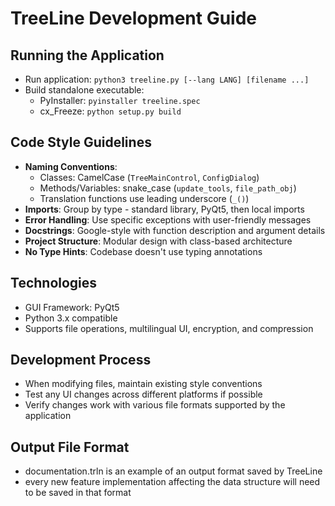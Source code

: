 # TreeLine Development Guide

## Running the Application
- Run application: `python3 treeline.py [--lang LANG] [filename ...]`
- Build standalone executable: 
  - PyInstaller: `pyinstaller treeline.spec`
  - cx_Freeze: `python setup.py build`

## Code Style Guidelines
- **Naming Conventions**:
  - Classes: CamelCase (`TreeMainControl`, `ConfigDialog`)
  - Methods/Variables: snake_case (`update_tools`, `file_path_obj`)
  - Translation functions use leading underscore (`_()`)
- **Imports**: Group by type - standard library, PyQt5, then local imports
- **Error Handling**: Use specific exceptions with user-friendly messages
- **Docstrings**: Google-style with function description and argument details
- **Project Structure**: Modular design with class-based architecture
- **No Type Hints**: Codebase doesn't use typing annotations

## Technologies
- GUI Framework: PyQt5
- Python 3.x compatible
- Supports file operations, multilingual UI, encryption, and compression

## Development Process
- When modifying files, maintain existing style conventions
- Test any UI changes across different platforms if possible
- Verify changes work with various file formats supported by the application

## Output File Format
 - documentation.trln is an example of an output format saved by TreeLine
 - every new feature implementation affecting the data structure will need to    be saved in that format

